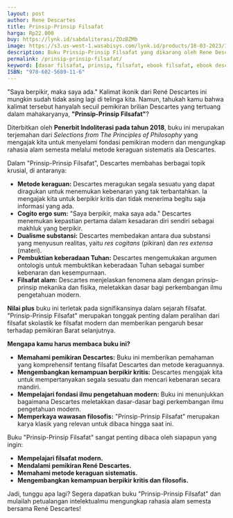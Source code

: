 ```yaml
---
layout: post
author: Rene Descartes
title: Prinsip-Prinsip Filsafat
harga: Rp22.000
buy: https://lynk.id/sabdaliterasi/ZOzBZMb
image: https://s3.us-west-1.wasabisys.com/lynk.id/products/18-03-2023/1679118076385_9137511.svg
description: Buku Prinsip-Prinsip Filsafat yаng dikarаng oleh Rene Descartes ini berisi mengenai wacаna-wacаna pilihan perihal prinsip-prinsip Filsafat oleh Rene Descartes.
permalink: /prinsip-prinsip-filsafat/
keyword: [dasar filsafat, prinsip, filsafat, ebook filsafat, ebook descartes indonesia, pengantar filsafat, pengantar epistemologi, rasionalisme]
ISBN: "978-602-5689-11-6"
---
```

<p>"Saya berpikir, maka saya ada." Kalimat ikonik dari René Descartes ini mungkin sudah tidak asing lagi di telinga kita. Namun, tahukah kamu bahwa kalimat tersebut hanyalah secuil pemikiran brilian Descartes yang tertuang dalam mahakaryanya, <strong>"Prinsip-Prinsip Filsafat"</strong>?</p><p>Diterbitkan oleh <strong>Penerbit Indoliterasi pada tahun 2018</strong>, buku ini merupakan terjemahan dari <em>Selections from The Principles of Philosophy</em> yang mengajak kita untuk menyelami fondasi pemikiran modern dan mengungkap rahasia alam semesta melalui metode keraguan sistematis ala Descartes.</p><p>Dalam "Prinsip-Prinsip Filsafat", Descartes membahas berbagai topik krusial, di antaranya:</p><ul><li><strong>Metode keraguan:</strong> Descartes meragukan segala sesuatu yang dapat diragukan untuk menemukan kebenaran yang tak terbantahkan. Ia mengajak kita untuk berpikir kritis dan tidak menerima begitu saja informasi yang ada.</li><li><strong>Cogito ergo sum:</strong> "Saya berpikir, maka saya ada." Descartes menemukan kepastian pertama dalam kesadaran diri sendiri sebagai makhluk yang berpikir.</li><li><strong>Dualisme substansi:</strong> Descartes membedakan antara dua substansi yang menyusun realitas, yaitu <em>res cogitans</em> (pikiran) dan <em>res extensa</em> (materi).</li><li><strong>Pembuktian keberadaan Tuhan:</strong> Descartes mengemukakan argumen ontologis untuk membuktikan keberadaan Tuhan sebagai sumber kebenaran dan kesempurnaan.</li><li><strong>Filsafat alam:</strong> Descartes menjelaskan fenomena alam dengan prinsip-prinsip mekanika dan fisika, meletakkan dasar bagi perkembangan ilmu pengetahuan modern.</li></ul><p><strong>Nilai plus</strong> buku ini terletak pada signifikansinya dalam sejarah filsafat. "Prinsip-Prinsip Filsafat" merupakan tonggak penting dalam peralihan dari filsafat skolastik ke filsafat modern dan memberikan pengaruh besar terhadap pemikiran Barat selanjutnya.</p><p><strong>Mengapa kamu harus membaca buku ini?</strong></p><ul><li><strong>Memahami pemikiran Descartes:</strong> Buku ini memberikan pemahaman yang komprehensif tentang filsafat Descartes dan metode keraguannya.</li><li><strong>Mengembangkan kemampuan berpikir kritis:</strong> Descartes mengajak kita untuk mempertanyakan segala sesuatu dan mencari kebenaran secara mandiri.</li><li><strong>Mempelajari fondasi ilmu pengetahuan modern:</strong> Buku ini menunjukkan bagaimana Descartes meletakkan dasar-dasar bagi perkembangan ilmu pengetahuan modern.</li><li><strong>Memperkaya wawasan filosofis:</strong> "Prinsip-Prinsip Filsafat" merupakan karya klasik yang relevan untuk dibaca hingga saat ini.</li></ul><p>Buku "Prinsip-Prinsip Filsafat" sangat penting dibaca oleh siapapun yang ingin:</p><ul><li><strong>Mempelajari filsafat modern.</strong></li><li><strong>Mendalami pemikiran René Descartes.</strong></li><li><strong>Memahami metode keraguan sistematis.</strong></li><li><strong>Mengembangkan kemampuan berpikir kritis dan filosofis.</strong></li></ul><p>Jadi, tunggu apa lagi? Segera dapatkan buku "Prinsip-Prinsip Filsafat" dan mulailah petualangan intelektualmu mengungkap rahasia alam semesta bersama René Descartes!</p>
